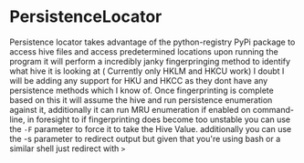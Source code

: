 # PersistenceLocator

Persistence locator takes advantage of the python-registry PyPi package to access hive files and access predetermined locations upon 
running the program it will perform a incredibly janky fingerpringing method to identify what hive it is looking at ( Currently only HKLM and HKCU work) 
I doubt I will be adding any support for HKU and HKCC as they dont have any persistence methods which I know of. Once fingerprinting is complete based on this 
it will assume the hive and run persistence enumeration against it, additionally it can run MRU enumeration if enabled on command-line, in foresight to if fingerprinting does become too unstable you can use the `-F` parameter to force it to take the Hive Value. additionally you can use the -s parameter to redirect output but given that you're using bash or a similar shell just redirect with `>` 
